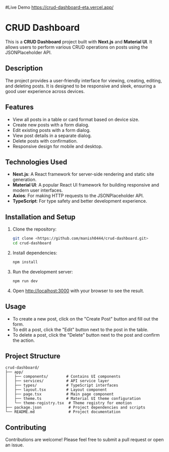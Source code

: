 #Live Demo
https://crud-dashboard-eta.vercel.app/

# CRUD Dashboard

This is a **CRUD Dashboard** project built with **Next.js** and **Material UI**. It allows users to perform various CRUD operations on posts using the JSONPlaceholder API.

## Description

The project provides a user-friendly interface for viewing, creating, editing, and deleting posts. It is designed to be responsive and sleek, ensuring a good user experience across devices.

## Features
- View all posts in a table or card format based on device size.
- Create new posts with a form dialog.
- Edit existing posts with a form dialog.
- View post details in a separate dialog.
- Delete posts with confirmation.
- Responsive design for mobile and desktop.

## Technologies Used
- **Next.js**: A React framework for server-side rendering and static site generation.
- **Material UI**: A popular React UI framework for building responsive and modern user interfaces.
- **Axios**: For making HTTP requests to the JSONPlaceholder API.
- **TypeScript**: For type safety and better development experience.

## Installation and Setup
1. Clone the repository:
   ```bash
   git clone <https://github.com/manish0444/crud-dashboard.git>
   cd crud-dashboard
   ```
2. Install dependencies:
   ```bash
   npm install
   ```
3. Run the development server:
   ```bash
   npm run dev
   ```
4. Open [http://localhost:3000](http://localhost:3000) with your browser to see the result.

## Usage
- To create a new post, click on the "Create Post" button and fill out the form.
- To edit a post, click the "Edit" button next to the post in the table.
- To delete a post, click the "Delete" button next to the post and confirm the action.

## Project Structure
```
crud-dashboard/
├── app/
│   ├── components/        # Contains UI components
│   ├── services/          # API service layer
│   ├── types/             # TypeScript interfaces
│   ├── layout.tsx         # Layout component
│   ├── page.tsx           # Main page component
│   ├── theme.ts           # Material UI theme configuration
│   └── theme-registry.tsx  # Theme registry for emotion
├── package.json            # Project dependencies and scripts
└── README.md               # Project documentation
```

## Contributing
Contributions are welcome! Please feel free to submit a pull request or open an issue.

